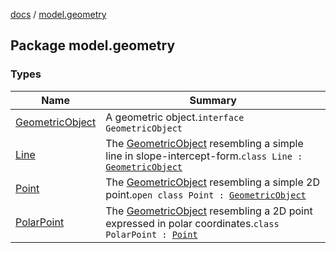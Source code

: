 [docs](../index.md) / [model.geometry](./index.md)

## Package model.geometry

### Types

| Name | Summary |
|---|---|
| [GeometricObject](-geometric-object/index.md) | A geometric object.`interface GeometricObject` |
| [Line](-line/index.md) | The [GeometricObject](-geometric-object/index.md) resembling a simple line in slope-intercept-form.`class Line : `[`GeometricObject`](-geometric-object/index.md) |
| [Point](-point/index.md) | The [GeometricObject](-geometric-object/index.md) resembling a simple 2D point.`open class Point : `[`GeometricObject`](-geometric-object/index.md) |
| [PolarPoint](-polar-point/index.md) | The [GeometricObject](-geometric-object/index.md) resembling a 2D point expressed in polar coordinates.`class PolarPoint : `[`Point`](-point/index.md) |
